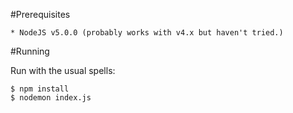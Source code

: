 #Prerequisites
	
	* NodeJS v5.0.0 (probably works with v4.x but haven't tried.) 

#Running

Run with the usual spells:
	
	$ npm install
	$ nodemon index.js
